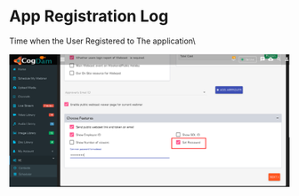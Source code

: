 # App Registration Log

Time when the User Registered to The application\

![](../../.gitbook/assets/image%20%28122%29.png)

